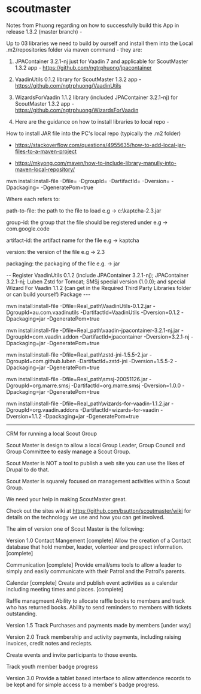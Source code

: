 scoutmaster
===========

Notes from Phuong regarding on how to successfully build this App in release 1.3.2 (master branch) -

 Up to 03 libraries we need to build by ourself and install them into the Local .m2/repositories folder via maven command - they are:
 
  1. JPAContainer 3.2.1-nj just for Vaadin 7 and applicable for ScoutMaster 1.3.2 app - https://github.com/ngtrphuong/jpacontainer
  
  2. VaadinUtils 0.1.2 library for ScoutMaster 1.3.2 app - https://github.com/ngtrphuong/VaadinUtils
  
  3. WizardsForVaadin 1.1.2 library (included JPAContainer 3.2.1-nj) for ScoutMaster 1.3.2 app - https://github.com/ngtrphuong/WizardsForVaadin
  
  4. Here are the guidance on how to install libraries to local repo - 
  
  How to install JAR file into the PC's local repo (typically the .m2 folder)
  
 * https://stackoverflow.com/questions/4955635/how-to-add-local-jar-files-to-a-maven-project
 
 * https://mkyong.com/maven/how-to-include-library-manully-into-maven-local-repository/

mvn install:install-file -Dfile=<path-to-file> -DgroupId=<group-id> -DartifactId=<artifact-id> -Dversion=<version> -Dpackaging=<packaging> -DgeneratePom=true

Where each refers to:

path-to-file: the path to the file to load e.g → c:\kaptcha-2.3.jar

group-id: the group that the file should be registered under e.g → com.google.code

artifact-id: the artifact name for the file e.g → kaptcha

version: the version of the file e.g → 2.3

packaging: the packaging of the file e.g. → jar

-- Register VaadinUtils 0.1.2 (include JPAContainer 3.2.1-nj); JPAContainer 3.2.1-nj; Luben Zstd for Tomcat; SMSj special version (1.0.0); and special Wizard For Vaadin 1.1.2 (can get in the Required Third Party Libraries folder or can build yourself) Package ---

mvn install:install-file -Dfile=Real_path\VaadinUtils-0.1.2.jar -DgroupId=au.com.vaadinutils -DartifactId=VaadinUtils -Dversion=0.1.2 -Dpackaging=jar -DgeneratePom=true

mvn install:install-file -Dfile=Real_path\vaadin-jpacontainer-3.2.1-nj.jar -DgroupId=com.vaadin.addon -DartifactId=jpacontainer -Dversion=3.2.1-nj -Dpackaging=jar -DgeneratePom=true

mvn install:install-file -Dfile=Real_path\zstd-jni-1.5.5-2.jar -DgroupId=com.github.luben -DartifactId=zstd-jni -Dversion=1.5.5-2 -Dpackaging=jar -DgeneratePom=true

mvn install:install-file -Dfile=Real_path\smsj-20051126.jar -DgroupId=org.marre.smsj -DartifactId=org.marre.smsj -Dversion=1.0.0 -Dpackaging=jar -DgeneratePom=true

mvn install:install-file -Dfile=Real_path\wizards-for-vaadin-1.1.2.jar -DgroupId=org.vaadin.addons -DartifactId=wizards-for-vaadin -Dversion=1.1.2 -Dpackaging=jar -DgeneratePom=true

-------------

CRM for running a local Scout Group

Scout Master is design to allow a local Group Leader, Group Council and Group Committee to easly manage a Scout Group.

Scout Master is NOT a tool to publish a web site you can use the likes of Drupal to do that.

Scout Master is squarely focused on management activities within a Scout Group.

We need your help in making ScoutMaster great.

Check out the sites wiki at https://github.com/bsutton/scoutmaster/wiki for details on the technology we use and how you can get involved.

The aim of version one of Scout Master is the following:

Version 1.0
Contact Mangement [complete]
Allow the creation of a Contact database that hold member, leader, volenteer and prospect information. [complete]

Communication [complete]
Provide email/sms tools to allow a leader to simply and easily communicate with their Patrol and the Patrol's parents. 

Calendar [complete]
Create and publish event activities as a calendar including meeting times and places. [complete]

Raffle managmeent
Ability to allocate raffle books to members and track who has returned books. Ability to send reminders to members with tickets outstanding.

Version 1.5
Track Purchases and payments made by members [under way]


Version 2.0
Track membership and activity payments, including raising invoices, credit notes and reciepts.

Create events and invite participants to those events.

Track youth member badge progress

Version 3.0
Provide a tablet based interface to allow attendence records to be kept and for simple access to a member's badge progress.

